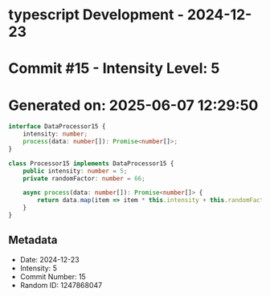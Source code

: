 ﻿# typescript Development - 2024-12-23
# Commit #15 - Intensity Level: 5
# Generated on: 2025-06-07 12:29:50
```typescript
interface DataProcessor15 {
    intensity: number;
    process(data: number[]): Promise<number[]>;
}

class Processor15 implements DataProcessor15 {
    public intensity: number = 5;
    private randomFactor: number = 66;

    async process(data: number[]): Promise<number[]> {
        return data.map(item => item * this.intensity + this.randomFactor);
    }
}
```
## Metadata
- Date: 2024-12-23
- Intensity: 5
- Commit Number: 15
- Random ID: 1247868047

